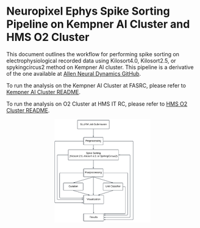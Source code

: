 
# Neuropixel Ephys Spike Sorting Pipeline on Kempner AI Cluster and HMS O2 Cluster

This document outlines the workflow for performing spike sorting on electrophysiological recorded data using Kilosort4.0, Kilosort2.5, or spykingcircus2  method on Kempner AI cluster. This pipeline is a derivative of the one available at [Allen Neural Dynamics GitHub](https://github.com/AllenNeuralDynamics/aind-ephys-pipeline).

To run the analysis on the Kempner AI Cluster at FASRC, please refer to [Kempner AI Cluster README](pipeline/kempner_cluster/README.md). 

To run the analysis on O2 Cluster at HMS IT RC, please refer to [HMS O2 Cluster README](pipeline/hms_cluster/README.md).  

<p align="center">
  <img src="https://raw.githubusercontent.com/KempnerInstitute/ephys-spike-sorting/main/figures/svg/flowchart-ephys-kilosort4.0-spikesorting.svg" width="50%" />
</p>

